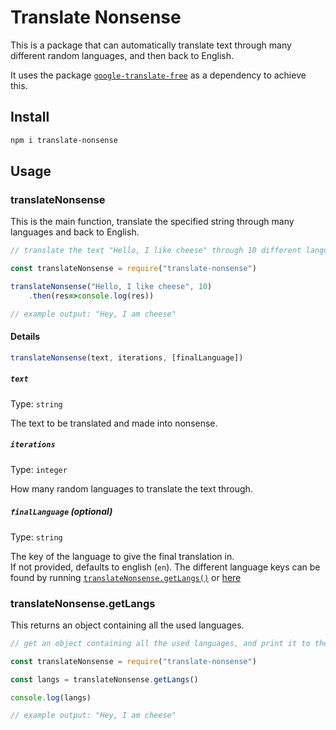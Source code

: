 # Translate Nonsense

This is a package that can automatically translate text through many different random languages, and then back to English.

It uses the package [`google-translate-free`](https://www.npmjs.com/package/google-translate-free) as a dependency to achieve this.


## Install

```sh
npm i translate-nonsense
```


## Usage

### translateNonsense
This is the main function, translate the specified string through many languages and back to English.

```js
// translate the text "Hello, I like cheese" through 10 different languages

const translateNonsense = require("translate-nonsense")

translateNonsense("Hello, I like cheese", 10)
	.then(res=>console.log(res))

// example output: "Hey, I am cheese"
```


#### Details

```js
translateNonsense(text, iterations, [finalLanguage])
```


##### `text`

Type: `string`

The text to be translated and made into nonsense.


##### `iterations`

Type: `integer`

How many random languages to translate the text through.

##### `finalLanguage` (optional)

Type: `string`

The key of the language to give the final translation in.  
If not provided, defaults to english (`en`).
The different language keys can be found by running [`translateNonsense.getLangs()`](#translateNonsense.getLangs) or [here](https://github.com/sufeiweb/google-translate-free/blob/0287b5e/languages.js#L9-L117)



### translateNonsense.getLangs

This returns an object containing all the used languages.

```js
// get an object containing all the used languages, and print it to the console

const translateNonsense = require("translate-nonsense")

const langs = translateNonsense.getLangs()

console.log(langs)

// example output: "Hey, I am cheese"
```
